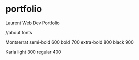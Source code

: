 # portfolio
Laurent Web Dev Portfolio

//about fonts

Montserrat
semi-bold 600
bold 700
extra-bold 800
black 900

Karla
light 300
regular 400



